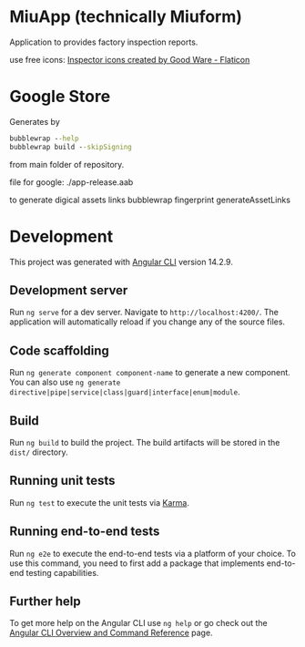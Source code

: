 # MiuApp (technically Miuform)

Application to provides factory inspection reports.

use free icons:
<a href="https://www.flaticon.com/free-icons/inspector" title="inspector icons">Inspector icons created by Good Ware - Flaticon</a>

# Google Store

Generates by 
```cmd
bubblewrap --help
bubblewrap build --skipSigning
```
from main folder of repository.

file for google:
./app-release.aab

to generate digical assets links
bubblewrap fingerprint generateAssetLinks

# Development

This project was generated with [Angular CLI](https://github.com/angular/angular-cli) version 14.2.9.

## Development server

Run `ng serve` for a dev server. Navigate to `http://localhost:4200/`. The application will automatically reload if you change any of the source files.

## Code scaffolding

Run `ng generate component component-name` to generate a new component. You can also use `ng generate directive|pipe|service|class|guard|interface|enum|module`.

## Build

Run `ng build` to build the project. The build artifacts will be stored in the `dist/` directory.

## Running unit tests

Run `ng test` to execute the unit tests via [Karma](https://karma-runner.github.io).

## Running end-to-end tests

Run `ng e2e` to execute the end-to-end tests via a platform of your choice. To use this command, you need to first add a package that implements end-to-end testing capabilities.

## Further help

To get more help on the Angular CLI use `ng help` or go check out the [Angular CLI Overview and Command Reference](https://angular.io/cli) page.
